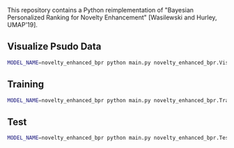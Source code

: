This repository contains a Python reimplementation of "Bayesian Personalized Ranking for Novelty Enhancement" [Wasilewski and Hurley, UMAP'19].

## Visualize Psudo Data
```bash
MODEL_NAME=novelty_enhanced_bpr python main.py novelty_enhanced_bpr.VisualizePsudoData --local-scheduler
```

## Training
```bash
MODEL_NAME=novelty_enhanced_bpr python main.py novelty_enhanced_bpr.TrainModel --local-scheduler
```

## Test
```bash
MODEL_NAME=novelty_enhanced_bpr python main.py novelty_enhanced_bpr.TestModel --local-scheduler
```
